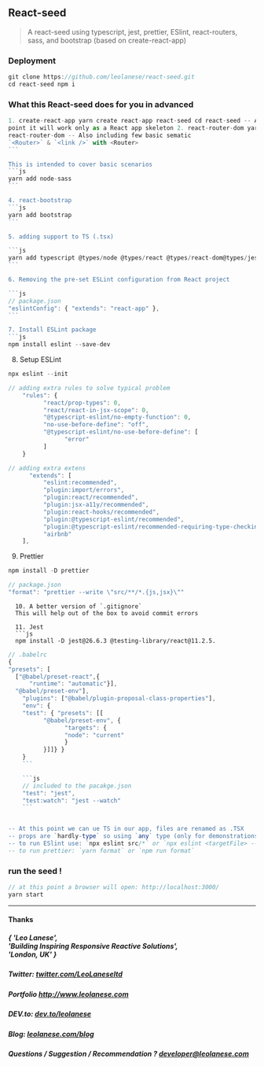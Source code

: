 ## React-seed

> A react-seed using typescript, jest, prettier, ESlint, react-routers, sass, and bootstrap (based on create-react-app)

### Deployment

```js
git clone https://github.com/leolanese/react-seed.git 
cd react-seed npm i
```

### What this React-seed does for you in advanced

````js
1. create-react-app yarn create react-app react-seed cd react-seed -- At this
point it will work only as a React app skeleton 2. react-router-dom yarn add
react-router-dom -- Also including few basic sematic
`<Router>` & `<link />` with <Router>
```

This is intended to cover basic scenarios
```js
yarn add node-sass
```

4. react-bootstrap 
```js
yarn add bootstrap
```

5. adding support to TS (.tsx)

```js
yarn add typescript @types/node @types/react @types/react-dom@types/jest
```

6. Removing the pre-set ESLint configuration from React project

```js
// package.json
"eslintConfig": { "extends": "react-app" },
```

7. Install ESLint package
```js
npm install eslint --save-dev
````

8. Setup ESLint

```js
npx eslint --init
```

```js
// adding extra rules to solve typical problem
    "rules": {
          "react/prop-types": 0,
          "react/react-in-jsx-scope": 0,
          "@typescript-eslint/no-empty-function": 0,
          "no-use-before-define": "off",
          "@typescript-eslint/no-use-before-define": [
                "error"
          ]
    }
```

```js
// adding extra extens
      "extends": [
          "eslint:recommended",
          "plugin:import/errors",
          "plugin:react/recommended",
          "plugin:jsx-a11y/recommended",
          "plugin:react-hooks/recommended",
          "plugin:@typescript-eslint/recommended",
          "plugin:@typescript-eslint/recommended-requiring-type-checking",
          "airbnb"
    ],
```

9. Prettier

```js
npm install -D prettier
```

```js
// package.json
"format": "prettier --write \"src/**/*.{js,jsx}\""
```

````
  10. A better version of `.gitignore`
  This will help out of the box to avoid commit errors

  11. Jest
  ```js
  npm install -D jest@26.6.3 @testing-library/react@11.2.5.
````

````js
// .babelrc
{
"presets": [
  ["@babel/preset-react",{
      "runtime": "automatic"}],
  "@babel/preset-env"],
    "plugins": ["@babel/plugin-proposal-class-properties"],
    "env": {
    "test": { "presets": [[
          "@babel/preset-env", {
                "targets": {
                "node": "current"
                }
          }]]} }
    }
    ```

    ```js
    // included to the pacakge.json
    "test": "jest",
    "test:watch": "jest --watch"
    ```


-- At this point we can ue TS in our app, files are renamed as .TSX
-- props are `hardly-type` so using `any` type (only for demonstrations proposes)
-- to run ESlint use: `npx eslint src/*` or `npx eslint <targetFile> --fix` or `npx eslint <targetFile> --quiet`
-- to run prettier: `yarn format` or `npm run format`


````

### run the seed !

```js
// at this point a browser will open: http://localhost:3000/
yarn start
```

---

<h4> Thanks </h4>
<h5> { 'Leo Lanese',<br>
       'Building Inspiring Responsive Reactive Solutions',<br>
       'London, UK' }<br>
</h5>
<h5>Twitter:
<a href="http://twitter.com/LeoLaneseltd" target="_blank">twitter.com/LeoLaneseltd</a>
</h5>
<h5>Portfolio
<a href="http://www.leolanese.com" target="_blank">http://www.leolanese.com</a>
</h5>
<h5>DEV.to:
<a href="http://www.dev.to/leolanese" target="_blank">dev.to/leolanese</a>
</h5>
<h5>Blog:
<a href="http://www.leolanese.com/blog" target="_blank">leolanese.com/blog</a>
</h5>
<h5>Questions / Suggestion / Recommendation ?
<a href="mail:to">developer@leolanese.com</a>
</h5>
